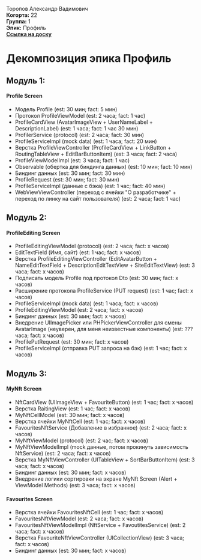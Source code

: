 Торопов Александр Вадимович\
<b>Когорта:</b> 22\
<b>Группа:</b> 1\
<b>Эпик:</b> Профиль\
<b>[Ссылка на доску](https://github.com/users/id-kuznetsov/projects/2/views/5)</b>

# Декомпозиция эпика Профиль

## Модуль 1:
#### Profile Screen
- Модель Profile (est: 30 мин; fact: 5 мин)
- Протокол ProfileViewModel (est: 2 часа; fact: 1 час)
- ProfileCardView (AvatarImageView + UserNameLabel + DescriptionLabel) (est: 1 часа; fact: 1 час 30 мин)
- ProfilerService (protocol) (est: 2 часа; fact: 30 мин)
- ProfileServiceImpl (mock data) (est: 1 часа; fact: 20 мин)
- Верстка ProfileViewController (ProfileCardView + LinkButton + RoutingTableView + EditBarButtonItem) (est: 3 часа; fact: 2 часа)
- ProfileViewModelImpl (est: 3 часа; fact: 1 час)
- Observable<T> (обертка для биндинга данных) (est: 10 мин; fact: 10 мин)
- Биндинг данных (est: 30 мин; fact: 30 мин)
- ProfileRequest (est: 30 мин; fact: 30 мин)
- ProfileServiceImpl (данные с бэка) (est: 1 час; fact: 40 мин)
- WebViewViewController (переход с ячейки "О разработчике" + переход по линку на сайт пользователя) (est: 2 часа; fact: 1 час)

## Модуль 2:
#### ProfileEditing Screen
- ProfileEditingViewModel (protocol) (est: 2 часа; fact: x часов)
- EditTextField (Имя, сайт) (est: 1 час; fact: x часов)
- Верстка ProfileEditingViewController (EditAvatarButton + NameEditTextField + DescriptionEditTextView + SiteEditTextView) (est: 3 часа; fact: x часов)
- Подписать модель Profile под протокол Dto (est: 30 мин; fact: x часов)
- Расширение протокола ProfileService (PUT request) (est: 1 час; fact: x часов)
- ProfileServiceImpl (mock data) (est: 1 часа; fact: x часов)
- ProfileEditingViewModel (est: 2 часа; fact: x часов)
- Биндинг данных (est: 30 мин; fact: x часов)
- Внедрение UIImagePicker или PHPickerViewController для смены AvatarImage (неуверен, для меня неизвестные компоненты) (est: ??? часа; fact: x часов)
- ProfilePutRequest (est: 30 мин; fact: x часов)
- ProfileServiceImpl (отправка PUT запроса на бэк) (est: 1 час; fact: x часов)

## Модуль 3:
#### MyNft Screen
- NftCardView (UIImageView + FavouriteButton) (est: 1 час; fact: x часов)
- Верстка RaitingView (est: 1 час; fact: x часов)
- MyNftCellModel (est: 30 мин; fact: x часов)
- Верстка ячейки MyNftCell (est: 1 час; fact: x часов)
- FavouritesNftService (Добавление в избранное) (est: 2 часа; fact: x часов)
- MyNftViewModel (protocol) (est: 2 час; fact: x часов)
- MyNftViewModelImpl (mock данные, потом прокинуть зависимость NftService) (est: 2 часа; fact: x часов)
- Верстка MyNftViewController (UITableView + SortBarButtonItem) (est: 3 часа; fact: x часов)
- Биндинг данных (est: 30 мин; fact: x часов)
- Внедрение логики сортировки на экране MyNft Screen (Alert + ViewModel Methods) (est: 3 часа; fact: x часов)

#### Favourites Screen
- Верстка ячейки FavouritesNftCell (est: 1 час; fact: x часов)
- FavouritesNftViewModel (est: 2 часа; fact: x часов)
- FavouritesNftViewModelImpl (NftService + FavoutitesService) (est: 2 часа; fact: x часов)
- Верстка FavouriteNftViewController (UICollectionView) (est: 3 часа; fact: x часов)
- Биндинг данных (est: 30 мин; fact: x часов)



